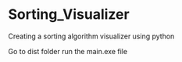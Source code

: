 # Sorting_Visualizer
Creating a sorting algorithm visualizer using python

Go to dist folder
run the main.exe file
